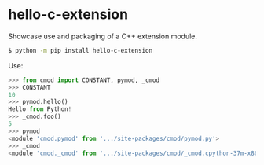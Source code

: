 # hello-c-extension

Showcase use and packaging of a C++ extension module.

```bash
$ python -m pip install hello-c-extension
```

Use:

```python
>>> from cmod import CONSTANT, pymod, _cmod
>>> CONSTANT
10
>>> pymod.hello()
Hello from Python!
>>> _cmod.foo()
5
>>> pymod
<module 'cmod.pymod' from '.../site-packages/cmod/pymod.py'>
>>> _cmod
<module 'cmod._cmod' from '.../site-packages/cmod/_cmod.cpython-37m-x86_64-linux-gnu.so'>
```

